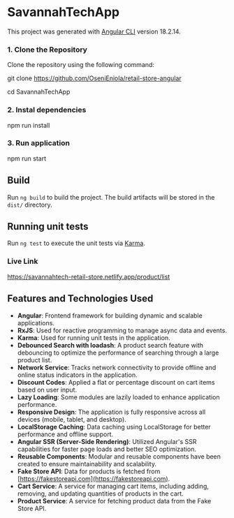 # SavannahTechApp

This project was generated with [Angular CLI](https://github.com/angular/angular-cli) version 18.2.14.


### 1. Clone the Repository

Clone the repository using the following command:

git clone https://github.com/OseniEniola/retail-store-angular

cd SavannahTechApp

### 2. Instal dependencies

npm run install

### 3. Run application
npm run start

## Build

Run `ng build` to build the project. The build artifacts will be stored in the `dist/` directory.

## Running unit tests

Run `ng test` to execute the unit tests via [Karma](https://karma-runner.github.io).


### Live Link
https://savannahtech-retail-store.netlify.app/product/list


## Features and Technologies Used

- **Angular**: Frontend framework for building dynamic and scalable applications.
- **RxJS**: Used for reactive programming to manage async data and events.
- **Karma**: Used for running unit tests in the application.
- **Debounced Search with loadash**: A product search feature with debouncing to optimize the performance of searching through a large product list.
- **Network Service**: Tracks network connectivity to provide offline and online status indicators in the application.
- **Discount Codes**: Applied a flat or percentage discount on cart items based on user input.
- **Lazy Loading**: Some modules are lazily loaded to enhance application performance.
- **Responsive Design**: The application is fully responsive across all devices (mobile, tablet, and desktop).
- **LocalStorage Caching**: Data caching using LocalStorage for better performance and offline support.
- **Angular SSR (Server-Side Rendering)**: Utilized Angular's SSR capabilities for faster page loads and better SEO optimization.
- **Reusable Components**: Modular and reusable components have been created to ensure maintainability and scalability.
- **Fake Store API**: Data for products is fetched from [https://fakestoreapi.com](https://fakestoreapi.com).
- **Cart Service**: A service for managing cart items, including adding, removing, and updating quantities of products in the cart.
- **Product Service**: A service for fetching product data from the Fake Store API.


